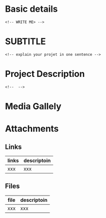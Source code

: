 # Basic details
```
<!-- WRITE ME> -->
```

# SUBTITLE
```
<!-- explain your projet in one sentence -->
```

# Project Description
```
<!--  -->
```

# Media Gallely
<!-- image link -->

# Attachments

## Links
|links|descriptoin|
|---|---|
|xxx|xxx|

## Files
|file|descriptoin|
|---|---|
|xxx|xxx|
